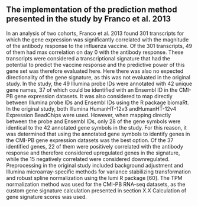 ## The implementation of the prediction method presented in the study by Franco et al. 2013

In an analysis of two cohorts, Franco et al. 2013 found 301 transcripts for which the gene expression was significantly correlated with the magnitude of the antibody response to the influenza vaccine. Of the 301 transcripts, 49 of them had max correlation on day 0 with the antibody response. These transcripts were considered a transcriptional signature that had the potential to predict the vaccine response and the predictive power of this gene set was therefore evaluated here. Here there was also no expected directionality of the gene signature, as this was not evaluated in the original study. In the study, the 49 Illumina probe IDs were annotated with 42 unique gene names, 37 of which could be identified with an Ensembl ID in the CMI-PB gene expression datasets. It was also considered to map directly between Illumina probe IDs and Ensembl IDs using the R package biomaRt. In the original study, both Illumina HumanHT-12v3 andHumanHT-12v4 Expression BeadChips were used. However, when mapping directly between the probe and Ensembl IDs, only 28 of the gene symbols were identical to the 42 annotated gene symbols in the study. For this reason, it was determined that using the annotated gene symbols to identify genes in the CMI-PB gene expression datasets was the best option. Of the 37 identified genes, 22 of them were positively correlated with the antibody response and therefore considered upregulated genes in the signature, while the 15 negatively correlated were considered downregulated. Preprocessing in the original study included background adjustment and Illumina microarray-specific methods for variance stabilizing transformation and robust spline normalization using the lumi R package [60]. The TPM normalization method was used for the CMI-PB RNA-seq datasets, as the custom gene signature calculation presented in section X.X Calculation of gene signature scores was used.
